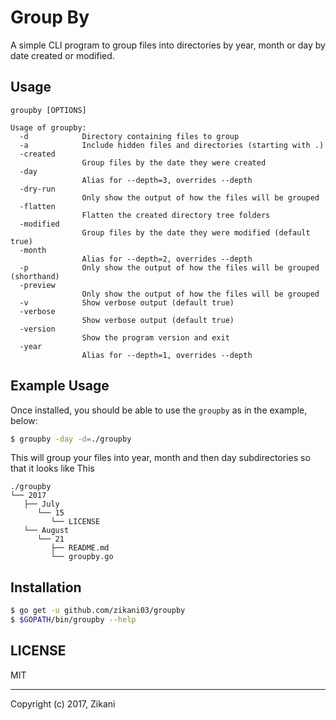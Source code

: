 Group By
========

A simple CLI program to group files into directories by year, month or day
by date created or modified.

## Usage

```text
groupby [OPTIONS]

Usage of groupby:
  -d            Directory containing files to group
  -a            Include hidden files and directories (starting with .)
  -created
                Group files by the date they were created
  -day
                Alias for --depth=3, overrides --depth
  -dry-run
                Only show the output of how the files will be grouped
  -flatten
                Flatten the created directory tree folders
  -modified
                Group files by the date they were modified (default true)
  -month
                Alias for --depth=2, overrides --depth
  -p            Only show the output of how the files will be grouped (shorthand)
  -preview
                Only show the output of how the files will be grouped
  -v            Show verbose output (default true)
  -verbose
                Show verbose output (default true)
  -version
                Show the program version and exit
  -year
                Alias for --depth=1, overrides --depth
```

## Example Usage

Once installed, you should be able to use the `groupby` as in the example, below:

```bash
$ groupby -day -d=./groupby
```

This will group your files into year, month and then day subdirectories
so that it looks like This

```
./groupby
└── 2017
   ├── July
      └── 15
         └── LICENSE
   └── August
      └── 21
         ├── README.md
         └── groupby.go
```

## Installation

```bash
$ go get -u github.com/zikani03/groupby
$ $GOPATH/bin/groupby --help
```
 
## LICENSE

MIT

---

Copyright (c) 2017, Zikani 